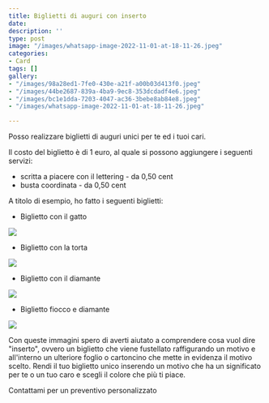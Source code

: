 ```yaml
---
title: Biglietti di auguri con inserto
date: 
description: ''
type: post
image: "/images/whatsapp-image-2022-11-01-at-18-11-26.jpeg"
categories:
- Card
tags: []
gallery:
- "/images/98a28ed1-7fe0-430e-a21f-a00b03d413f0.jpeg"
- "/images/44be2687-839a-4ba9-9ec8-353dcdadf4e6.jpeg"
- "/images/bc1e1dda-7203-4047-ac36-3bebe8ab84e8.jpeg"
- "/images/whatsapp-image-2022-11-01-at-18-11-26.jpeg"

---
```

Posso realizzare biglietti di auguri unici per te ed i tuoi cari.

Il costo del biglietto è di 1 euro, al quale si possono aggiungere i seguenti servizi:

* scritta a piacere con il lettering - da 0,50 cent
* busta coordinata - da 0,50 cent

A titolo di esempio, ho fatto i seguenti biglietti:

* Biglietto con il gatto

![](/images/734ed31e-8c98-4ee5-ad96-66d04c051fbd.jpeg)

* Biglietto con la torta

![](/images/bc1e1dda-7203-4047-ac36-3bebe8ab84e8.jpeg)

* Biglietto con il diamante

![](/images/44be2687-839a-4ba9-9ec8-353dcdadf4e6.jpeg)

* Biglietto fiocco e diamante

![](/images/98a28ed1-7fe0-430e-a21f-a00b03d413f0.jpeg)

Con queste immagini spero di averti aiutato a comprendere cosa vuol dire "inserto", ovvero un biglietto che viene fustellato raffigurando un motivo e all'interno un ulteriore foglio o cartoncino che mette in evidenza il motivo scelto. Rendi il tuo biglietto unico inserendo un motivo che ha un significato per te o un tuo caro e scegli il colore che più ti piace.

Contattami per un preventivo personalizzato